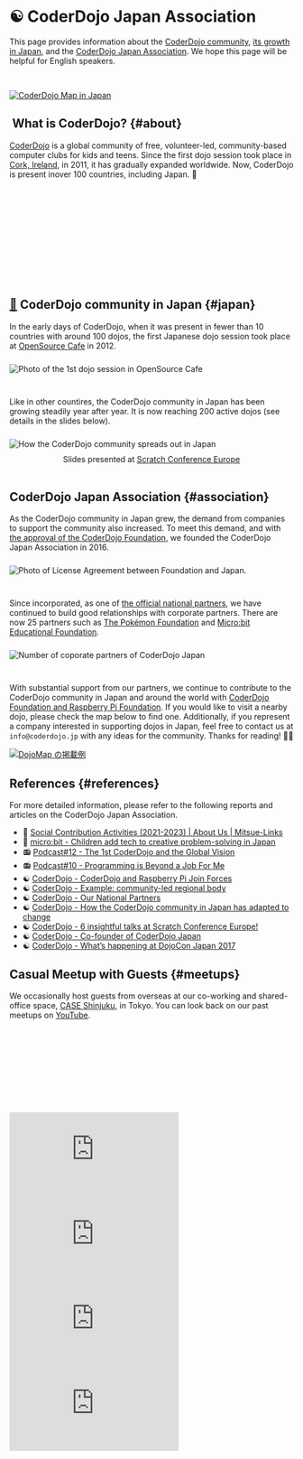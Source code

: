 # ☯️  CoderDojo Japan Association

This page provides information about the [CoderDojo community](#about), [its growth in Japan](#japan), and the [CoderDojo Japan Association](#association). We hope this page will be helpful for English speakers.

<div style="padding-top: 30px;">
  <a href='https://map.coderdojo.jp/'>
    <img class="lazyload" loading='lazy' alt='CoderDojo Map in Japan'
     src='/spinner.svg' data-src='/img/dojomap_rect.webp' >
  </a>
</div>


## [<i class="fa-solid fa-yin-yang"></i>️](#about) What is CoderDojo? {#about}

[CoderDojo](https://coderdojo.com/en/about) is a global community of free, volunteer-led, community-based computer clubs for kids and teens. Since the first dojo session took place in [Cork, Ireland](https://en.wikipedia.org/wiki/Cork_(city)), in 2011, it has gradually expanded worldwide. Now, CoderDojo is present inover 100 countries, including Japan. 🗾

<div class="home-point-video">
  <iframe class='lazyload' frameborder="0"
   allow="accelerometer; clipboard-write; encrypted-media; gyroscope; picture-in-picture; web-share"
   data-src="https://www.youtube.com/embed/7XQOVKd-vVI?rel=0" allowfullscreen></iframe>
</div>

<br>


## [🗾](#japan) CoderDojo community in Japan {#japan}

In the early days of CoderDojo, when it was present in fewer than 10 countries with around 100 dojos, the first Japanese dojo session took place at [OpenSource Cafe](https://medium.com/opensource-cafe) in 2012.

<div style="padding: 10px 0px;">
  <img class='lazyload' loading='lazy' alt="Photo of the 1st dojo session in OpenSource Cafe"
   src='/coderdojo-japan_cover.min.webp' data-src="/coderdojo-japan_cover.webp" />
</div>

<br>

Like in other countires, the CoderDojo community in Japan has been growing steadily year after year. It is now reaching 200 active dojos (see details in the slides below).

<div style="padding: 10px 0px;">
  <img class='lazyload' loading='lazy' alt="How the CoderDojo community spreads out in Japan"
   src='/spinner.svg' data-src="/img/dojomap_geo.gif" />
</div>

<div>
  <script defer class="speakerdeck-embed" data-slide="1" data-id="cbe1df65074d4777a19c5f15c5bf93e9" data-ratio="1.3333333333333333" src="//speakerdeck.com/assets/embed.js"></script>
  <center>Slides presented at <a href='https://coderdojo.com/2019/08/30/6-insightful-talks-at-scratch-conference-europe/'>Scratch Conference Europe</a></center>
</div>

<br>


## [<i class="fa-solid fa-badge-check"></i>](#association) CoderDojo Japan Association {#association}

As the CoderDojo community in Japan grew, the demand from companies to support the community also increased. To meet this demand, and with [the approval of the CoderDojo Foundation](/docs/regional-license_en), we founded the CoderDojo Japan Association in 2016.

<div style="padding: 10px 0px;">
  <img class='lazyload' loading='lazy' alt="Photo of License Agreement between Foundation and Japan."
   src='/spinner.svg' data-src='coderdojo-japan-2016_rect.png' />
</div>

<br>

Since incorporated, as one of [the official national partners](https://coderdojo.com/en/partner-network), we have continued to build good relationships with corporate partners. There are now 25 partners such as [The Pokémon Foundation](https://www.pokemon-foundation.or.jp/news/5/) and [Micro:bit Educational Foundation](https://microbit.org/news/2022-04-14/children-add-tech-to-creative-problemsolving-in-japan/).

<div style="padding: 10px 0px;">
  <img class='lazyload' loading='lazy' alt="Number of coporate partners of CoderDojo Japan"
   src='/spinner.svg' data-src='coderdojo-japan-partners.png' />
</div>

<br>

With substantial support from our partners, we continue to contribute to the CoderDojo community in Japan and around the world with [CoderDojo Foundation and Raspberry Pi Foundation](https://coderdojo.com/2017/05/26/coderdojo-and-raspberry-pi-join-forces/). If you would like to visit a nearby dojo, please check the map below to find one. Additionally, if you represent a company interested in supporting dojos in Japan, feel free to contact us at `info@coderdojo.jp` with any ideas for the community. Thanks for reading! 🙏✨

<a href='https://map.coderdojo.jp/'>
  <img class="lazyload" loading='lazy' alt='DojoMap の掲載例'
   src='/spinner.svg' data-src='/img/dojomap_ss.webp' >
</a>


## [<i class="fa-solid fa-books"></i>](#references) References {#references}

For more detailed information, please refer to the following reports and articles on the CoderDojo Japan Association.

- 🤝 [Social Contribution Activities (2021-2023) \| About Us \| Mitsue-Links](https://www.mitsue.co.jp/english/company/csr/social/activities/2021-2023.html)
- 🤝 [micro:bit - Children add tech to creative problem-solving in Japan](https://microbit.org/news/2022-04-14/children-add-tech-to-creative-problemsolving-in-japan/)
- 📻 [Podcast#12 - The 1st CoderDojo and the Global Vision](/podcasts/12)
- 📻 [Podcast#10 - Programming is Beyond a Job For Me](/podcasts/10)
- ☯️ [CoderDojo - CoderDojo and Raspberry Pi Join Forces](https://coderdojo.com/2017/05/26/coderdojo-and-raspberry-pi-join-forces/)
- ☯️ [CoderDojo - Example: community-led regional body](https://help.coderdojo.com/cdkb/s/article/Example-community-led-regional-body)
- ☯️ [CoderDojo - Our National Partners](https://coderdojo.com/en/partner-network#our-national-partners)
- ☯️ [CoderDojo - How the CoderDojo community in Japan has adapted to change](https://coderdojo.com/2020/06/18/how-the-coderdojo-community-in-japan-has-adapted-to-change/)
- ☯️ [CoderDojo - 6 insightful talks at Scratch Conference Europe!](https://coderdojo.com/2019/08/30/6-insightful-talks-at-scratch-conference-europe/)
- ☯️ [CoderDojo - Co-founder of CoderDojo Japan](https://coderdojo.com/2016/03/30/coderdojo-heroes-yohei-yasukawa-co-founder-of-coderdojo-japan/)
- ☯️ [CoderDojo - What’s happening at DojoCon Japan 2017](https://coderdojo.com/2017/11/02/whats-happening-at-dojocon-japan-2017/)


## [<i class="fa-brands fa-youtube"></i>](#meetups) Casual Meetup with Guests {#meetups}

We occasionally host guests from overseas at our co-working and shared-office space, [CASE Shinjuku](https://case-shinjuku.com/english), in Tokyo. You can look back on our past meetups on [YouTube](https://www.youtube.com/coderdojojapan).

<div class="home-point-video">
  <iframe class='lazyload' frameborder="0"
   allow="accelerometer; clipboard-write; encrypted-media; gyroscope; picture-in-picture; web-share"
   data-src="https://www.youtube.com/embed/PrS2g795yZY?list=PL94GDfaSQTmKosrkjpooz71nwWJbguLWJ&rel=0"
   allowfullscreen></iframe>
</div>

<div class="home-point-video">
  <iframe src="https://www.youtube.com/embed/2Ub1Ny87hl0?list=PL94GDfaSQTmL1ne3U8tRoz9IavydP7onH" title="Penang Science Cluster Meets CoderDojo Japan by Aimy Lee (Talk) - Code Club &amp; CoderDojo meetup" frameborder="0" allow="accelerometer; autoplay; clipboard-write; encrypted-media; gyroscope; picture-in-picture; web-share" allowfullscreen></iframe>
</div>

<div class="home-point-video">
  <iframe src="https://www.youtube.com/embed/8NoL2uRk0PY?list=PL94GDfaSQTmK6xzLNsBMx8gkKrT2HiZ9D&start=60" title="The 1st CoderDojo and the Global Vision - @liaonet" frameborder="0" allow="accelerometer; autoplay; clipboard-write; encrypted-media; gyroscope; picture-in-picture; web-share" allowfullscreen></iframe>
</div>

<div class="home-point-video">
  <iframe  src="https://www.youtube.com/embed/2YxzgzGonD0?list=PL94GDfaSQTmJZFLMQ3YH9CE2liETLi0Uq" title="Meetup with Zach, founder of Hack Club" frameborder="0" allow="accelerometer; autoplay; clipboard-write; encrypted-media; gyroscope; picture-in-picture; web-share" allowfullscreen></iframe>
</div>

<div class="home-point-video">
  <iframe src="https://www.youtube.com/embed/Kvc6KhOzHmY?list=PL94GDfaSQTmLpQpm8R7nHpwVKFNLdnZFU" title="Ross &amp; James (1/5): CoderDojo A Global Movement" frameborder="0" allow="accelerometer; autoplay; clipboard-write; encrypted-media; gyroscope; picture-in-picture; web-share" allowfullscreen></iframe>
</div>


<div class='text-center' style='margin-top: 0px; margin-left: -17px;'>
  <div class='g-ytsubscribe'
   data-channelid="UCal5GuoCDCMDQe07w69TuJA" data-layout="full" data-count="default">
    <script src='https://apis.google.com/js/platform.js'></script>
  </div>
</div>


<style type="text/css">
  section.doc h1 {
    margin-bottom: 40px;
    line-height:  2.0em;
  }
  section.doc h2,
  section.doc h3 {
    padding-top:   40px;
    margin-bottom: 20px;
    line-height:  2.0em;
  }

  section.doc p {
    line-height:  2.0em;
  }

  h2#faq {
    text-align: center;
  }

  blockquote small {
    line-height:  2.0em;
  }
</style>
